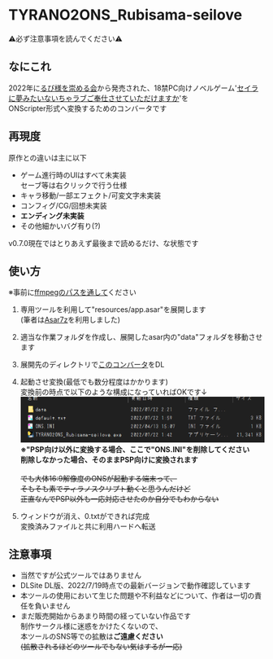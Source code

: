 # TYRANO2ONS_Rubisama-seilove
⚠必ず注意事項を読んでください⚠
## なにこれ
  2022年に[るび様を崇める会](https://rubisama.com/)から発売された、18禁PC向けノベルゲーム'[セイラに夢みたいないちゃラブご奉仕させていただけますか](https://rubisama.com/seira/)'を<br>
  ONScripter形式へ変換するためのコンバータです<br>

## 再現度
原作との違いは主に以下
 - ゲーム進行時のUIはすべて未実装<br>
   セーブ等は右クリックで行う仕様
 - キャラ移動/一部エフェクト/可変文字未実装
 - コンフィグ/CG/回想未実装
 - **エンディング未実装**
 - その他細かいバグ有り(?)

v0.7.0現在ではとりあえず最後まで読めるだけ、な状態です

## 使い方
※事前に[ffmpegのパスを通して](https://www.google.com/search?q=ffmpeg+%E3%83%91%E3%82%B9+%E9%80%9A%E3%81%99+windows)ください

 1. 専用ツールを利用して"resources/app.asar"を展開します<br>
    (筆者は[Asar7z](https://www.google.com/search?q=Asar7z)を利用しました)

 2. 適当な作業フォルダを作成し、展開したasar内の"data"フォルダを移動させます

 3. 展開先のディレクトリで[このコンバータ](https://github.com/Prince-of-sea/TYRANO2ONS_Rubisama-seilove/releases/latest)をDL<br>

 4. 起動させ変換(最低でも数分程度はかかります)<br>
    変換前の時点で以下のような構成になっていればOKです↓<br>
    ![](image1.png)<br>
    **※"PSP向け以外に変換する場合、ここで"ONS.INI"を削除してください**<br>
    **削除しなかった場合、そのままPSP向けに変換されます**<br>
    <br>
    ~~でも大体16:9解像度のONSが起動する端末って、~~<br>
    ~~そもそも素でティラノスクリプト動くと思うんだけど~~<br>
    ~~正直なんでPSP以外も一応対応させたのか自分でもわからない~~<br>
 5. ウィンドウが消え、0.txtができれば完成<br>
    変換済みファイルと共に利用ハードへ転送


## 注意事項
 - 当然ですが公式ツールではありません
 - DLSite DL版、2022/7/19時点での最新バージョンで動作確認しています
 - 本ツールの使用において生じた問題や不利益などについて、作者は一切の責任を負いません
 - まだ販売開始からあまり時間の経っていない作品です<br>
   制作サークル様に迷惑をかけたくないので、<br>
   本ツールのSNS等での拡散は**ご遠慮ください**<br>
   ~~(拡散されるほどのツールでもない気はするが一応)~~<br>


